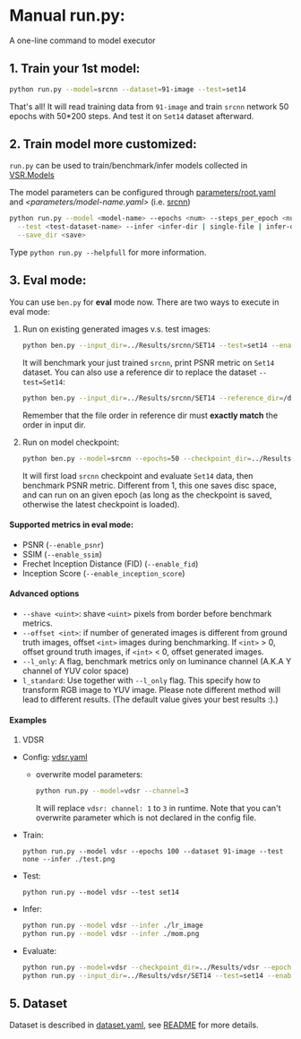# Manual **run.py**:
A one-line command to model executor

## 1. Train your 1st model:

```bash
python run.py --model=srcnn --dataset=91-image --test=set14
```
That's all! It will read training data from `91-image` and train `srcnn` network 50 epochs with 50*200 steps.
And test it on `Set14` dataset afterward.

## 2. Train model more customized:
`run.py` can be used to train/benchmark/infer models collected in [VSR.Models](../VSR/Models)

The model parameters can be configured through [parameters/root.yaml](./parameters/root.yaml) and
*<parameters/model-name.yaml>* (i.e. [srcnn](./parameters/srcnn.yaml))

```Bash
python run.py --model <model-name> --epochs <num> --steps_per_epoch <num> --dataset <train-dataset-name> \
  --test <test-dataset-name> --infer <infer-dir | single-file | infer-dataset-name> --threads <loading-thread-num>\
  --save_dir <save>
```
Type `python run.py --helpfull` for more information.

## 3. Eval mode:
You can use `ben.py` for **eval** mode now. There are two ways to execute in eval mode:
1. Run on existing generated images v.s. test images: 
    ```bash
    python ben.py --input_dir=../Results/srcnn/SET14 --test=set14 --enable_psnr
    ```
    It will benchmark your just trained `srcnn`, print PSNR metric on `Set14` dataset.
    You can also use a reference dir to replace the dataset `--test=Set14`:
    ```bash
    python ben.py --input_dir=../Results/srcnn/SET14 --reference_dir=/datasets/set14/hr/ --enable_ssim
    ```
    Remember that the file order in reference dir must **exactly match** the order in input dir.

2. Run on model checkpoint:
    ```bash
    python ben.py --model=srcnn --epochs=50 --checkpoint_dir=../Results/srcnn/save --test=set5 --enable_psnr
    ```
    It will first load `srcnn` checkpoint and evaluate `Set14` data, then benchmark PSNR metric.
    Different from 1, this one saves disc space, and can run on an given epoch (as long as the checkpoint is saved, otherwise the latest checkpoint is loaded). 

#### Supported metrics in eval mode:
- PSNR (`--enable_psnr`)
- SSIM (`--enable_ssim`)
- Frechet Inception Distance (FID) (`--enable_fid`)
- Inception Score (`--enable_inception_score`)

#### Advanced options
- `--shave <uint>`: shave `<uint>` pixels from border before benchmark metrics.
- `--offset <int>`: if number of generated images is different from ground truth images,
                    offset `<int>` images during benchmarking. If `<int>` > 0, offset ground truth images,
                    if `<int>` < 0, offset generated images.
- `--l_only`: A flag, benchmark metrics only on luminance channel (A.K.A Y channel of YUV color space)
- `l_standard`: Use together with `--l_only` flag. This specify how to transform RGB image to YUV image.
                Please note different method will lead to different results. (The default value gives your best results :).)

#### Examples
1. VDSR
- Config: [vdsr.yaml](parameters/vdsr.yaml)
    - overwrite model parameters:
        ```bash
        python run.py --model=vdsr --channel=3
        ```
        
        It will replace `vdsr: channel: 1` to `3` in runtime. Note that you can't overwrite parameter which is not declared in the config file.
- Train:
    
    `python run.py --model vdsr --epochs 100 --dataset 91-image --test none --infer ./test.png`
- Test:

    `python run.py --model vdsr --test set14`
- Infer:
    ```Bash
    python run.py --model vdsr --infer ./lr_image
    python run.py --model vdsr --infer ./mom.png
    ```
- Evaluate:
    ```Bash
    python run.py --model=vdsr --checkpoint_dir=../Results/vdsr --epochs=100 --test=set14 --enable_psnr --enable_ssim
    python run.py --input_dir=../Results/vdsr/SET14 --test=set14 --enable_psnr --enable_ssim
    ```

## 5. Dataset
Dataset is described in [dataset.yaml](../Data/datasets.yaml), see [README](../Data/README.md) for more details.
